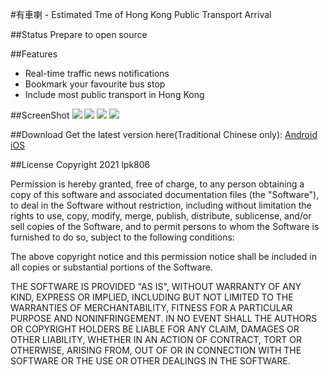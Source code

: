 #有車喇 - Estimated Tme of Hong Kong Public Transport Arrival

##Status
Prepare to open source

##Features
 - Real-time traffic news notifications
 - Bookmark your favourite bus stop
 - Include most public transport in Hong Kong


##ScreenShot
![](https://play-lh.googleusercontent.com/SyxzuI6_AHesHlDi6N5PMYjWvezEYf6FsAzqwss_lGf2ADZYnWqWu56oM_Aia0MU1Q=w720-h310-rw)
![](https://play-lh.googleusercontent.com/C_1LVgPvyPh66yAwOxZok-1f2rKTSgPX137hotu7JGNq_xcbMifRL-UHM0jlNbWvcQ=w720-h310-rw)
![](https://play-lh.googleusercontent.com/PJg8H8gq6XwhkGUR9q3uLLk-Sqhb63LakZq5vYZwgaX-Xn1Ef58UW-A_ENYr4lN9zHc=w720-h310-rw)
![](https://play-lh.googleusercontent.com/otSZL_r1qQJWmvp-k5clLTQQt3MCFLtsBRk1KksOf7_1u2n-e_T6FAOq4XwHLBNX98g=w720-h310-rw)

##Download
Get the latest version here(Traditional Chinese only):
[Android](https://play.google.com/store/apps/details?id=com.lpk806.eta&hl=zh_HK&gl=US)
[iOS](https://apps.apple.com/in/app/%E6%9C%89%E8%BB%8A%E5%96%87/id1526043720)


##License
Copyright 2021 lpk806

Permission is hereby granted, free of charge, to any person obtaining a copy of this software and associated documentation files (the "Software"), to deal in the Software without restriction, including without limitation the rights to use, copy, modify, merge, publish, distribute, sublicense, and/or sell copies of the Software, and to permit persons to whom the Software is furnished to do so, subject to the following conditions:

The above copyright notice and this permission notice shall be included in all copies or substantial portions of the Software.

THE SOFTWARE IS PROVIDED "AS IS", WITHOUT WARRANTY OF ANY KIND, EXPRESS OR IMPLIED, INCLUDING BUT NOT LIMITED TO THE WARRANTIES OF MERCHANTABILITY, FITNESS FOR A PARTICULAR PURPOSE AND NONINFRINGEMENT. IN NO EVENT SHALL THE AUTHORS OR COPYRIGHT HOLDERS BE LIABLE FOR ANY CLAIM, DAMAGES OR OTHER LIABILITY, WHETHER IN AN ACTION OF CONTRACT, TORT OR OTHERWISE, ARISING FROM, OUT OF OR IN CONNECTION WITH THE SOFTWARE OR THE USE OR OTHER DEALINGS IN THE SOFTWARE.